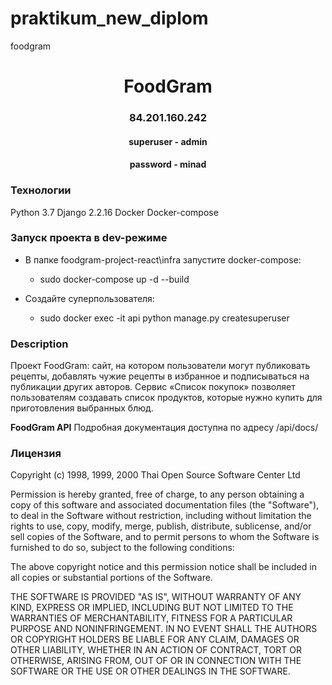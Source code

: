 # praktikum_new_diplom
foodgram

<h1 align="center">FoodGram</h1>

<h3 align="center">84.201.160.242</h3>
<h4 align="center">superuser - admin</h4>
<h4 align="center">password - minad</h4>

### Технологии
Python 3.7
Django 2.2.16
Docker
Docker-compose


### Запуск проекта в dev-режиме
- В папке foodgram-project-react\infra запустите docker-compose:
    - sudo docker-compose up -d --build

- Создайте суперпользователя:
    - sudo docker exec -it api python manage.py createsuperuser

### Description
Проект FoodGram: сайт, на котором пользователи могут публиковать рецепты, добавлять чужие рецепты в избранное и подписываться на публикации других авторов. Сервис «Список покупок» позволяет пользователям создавать список продуктов, которые нужно купить для приготовления выбранных блюд.

**FoodGram API**
Подробная документация доступна по адресу /api/docs/


### Лицензия
Copyright (c) 1998, 1999, 2000 Thai Open Source Software Center Ltd
 
 Permission is hereby granted, free of charge, to any person obtaining
 a copy of this software and associated documentation files (the
 "Software"), to deal in the Software without restriction, including
 without limitation the rights to use, copy, modify, merge, publish,
 distribute, sublicense, and/or sell copies of the Software, and to
 permit persons to whom the Software is furnished to do so, subject to
 the following conditions:
 
 The above copyright notice and this permission notice shall be included
 in all copies or substantial portions of the Software.
 
 THE SOFTWARE IS PROVIDED "AS IS", WITHOUT WARRANTY OF ANY KIND,
 EXPRESS OR IMPLIED, INCLUDING BUT NOT LIMITED TO THE WARRANTIES OF
 MERCHANTABILITY, FITNESS FOR A PARTICULAR PURPOSE AND NONINFRINGEMENT.
 IN NO EVENT SHALL THE AUTHORS OR COPYRIGHT HOLDERS BE LIABLE FOR ANY
 CLAIM, DAMAGES OR OTHER LIABILITY, WHETHER IN AN ACTION OF CONTRACT,
 TORT OR OTHERWISE, ARISING FROM, OUT OF OR IN CONNECTION WITH THE
 SOFTWARE OR THE USE OR OTHER DEALINGS IN THE SOFTWARE.
